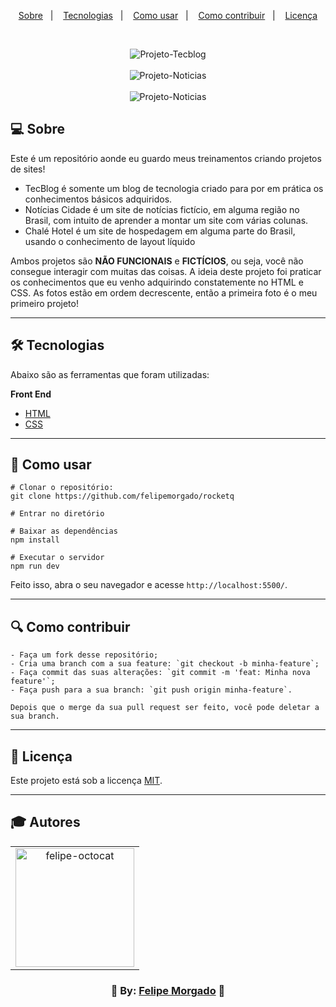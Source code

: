 <p align="center">
  <a href="#-sobre">Sobre</a>&nbsp;&nbsp;&nbsp;|&nbsp;&nbsp;&nbsp;
  <a href="#️-tecnologias">Tecnologias</a>&nbsp;&nbsp;&nbsp;|&nbsp;&nbsp;&nbsp;
  <a href="#-como-usar">Como usar</a>&nbsp;&nbsp;&nbsp;|&nbsp;&nbsp;&nbsp;
  <a href="#-como-contribuir">Como contribuir</a>&nbsp;&nbsp;&nbsp;|&nbsp;&nbsp;&nbsp;
  <a href="#-licença">Licença</a>
</p>
<br>

<p align="center">
 <img src="https://i2.paste.pics/CYX6R.png" alt="Projeto-Tecblog"/>
 <br><br>
 <img src="https://i2.paste.pics/D42P9.png" alt="Projeto-Noticias"/>
 <br><br>
 <img src="https://i2.paste.pics/e80a8c52945ecd0812b2d59eab7f9e15.png" alt="Projeto-Noticias"/>
</p>

## 💻 Sobre
Este é um repositório aonde eu guardo meus treinamentos criando projetos de sites!
* TecBlog é somente um blog de tecnologia criado para por em prática os conhecimentos básicos adquiridos.
* Notícias Cidade é um site de notícias fictício, em alguma região no Brasil, com intuito de aprender a montar um site com várias colunas.
* Chalé Hotel é um site de hospedagem em alguma parte do Brasil, usando o conhecimento de layout líquido

Ambos projetos são **NÃO FUNCIONAIS** e **FICTÍCIOS**, ou seja, você não consegue interagir com muitas das coisas. A ideia deste projeto foi praticar os conhecimentos que eu venho adquirindo constatemente no HTML e CSS.
As fotos estão em ordem decrescente, então a primeira foto é o meu primeiro projeto!

---

## 🛠️ Tecnologias
Abaixo são as ferramentas que foram utilizadas:

**Front End**
* [HTML](https://developer.mozilla.org/pt-BR/docs/Web/HTML)
* [CSS](https://developer.mozilla.org/pt-BR/docs/Web/CSS)

---

## 👷 Como usar
```
# Clonar o repositório:
git clone https://github.com/felipemorgado/rocketq

# Entrar no diretório

# Baixar as dependências
npm install

# Executar o servidor
npm run dev
```
Feito isso, abra o seu navegador e acesse ` http://localhost:5500/ `.

---

## 🔍 Como contribuir
```
- Faça um fork desse repositório;
- Cria uma branch com a sua feature: `git checkout -b minha-feature`;
- Faça commit das suas alterações: `git commit -m 'feat: Minha nova feature'`; 
- Faça push para a sua branch: `git push origin minha-feature`.

Depois que o merge da sua pull request ser feito, você pode deletar a sua branch. 
```

---

## 📝 Licença
Este projeto está sob a liccença [MIT](https://pt.wikipedia.org/wiki/Licen%C3%A7a_MIT).

---

## 🎓 Autores
<table align="center">
  <tr>
    <td  align="center">
     <a href="https://github.com/felipemorgado">
      <img src="https://octocat-generator-assets.githubusercontent.com/my-octocat-1623876115461.png" width="190px;" alt="felipe-octocat" style="max-width:100%;">
  </tr>
 </table>
    <h3 align="center">💜 By: <a href="https://github.com/felipemorgado">Felipe Morgado</a> 💜</h3>
